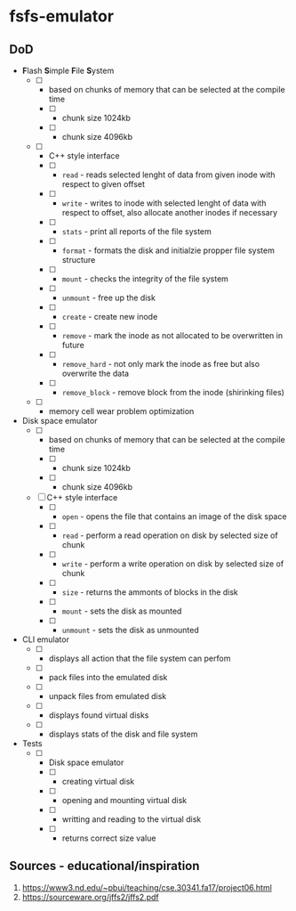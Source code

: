 # fsfs-emulator

## DoD
- **F**lash **S**imple **F**ile **S**ystem
  - [ ] - based on chunks of memory that can be selected at the compile time 
    - [ ] - chunk size 1024kb
    - [ ] - chunk size 4096kb
  - [ ] - C++ style interface
    - [ ] - `read` - reads selected lenght of data from given inode with respect to given offset
    - [ ] - `write` - writes to inode with selected lenght of data with respect to offset, also allocate another inodes if necessary
    - [ ] - `stats` - print all reports of the file system 
    - [ ] - `format` - formats the disk and initialzie propper file system structure
    - [ ] - `mount` - checks the integrity of the file system
    - [ ] - `unmount` - free up the disk
    - [ ] - `create` - create new inode
    - [ ] - `remove` - mark the inode as not allocated to be overwritten in future
    - [ ] - `remove_hard` - not only mark the inode as free but also overwrite the data
    - [ ] - `remove_block` - remove block from the inode (shirinking files)
  - [ ] - memory cell wear problem optimization
- Disk space emulator
  - [ ] - based on chunks of memory that can be selected at the compile time 
    - [ ] - chunk size 1024kb
    - [ ] - chunk size 4096kb
  - [ ] C++ style interface
    - [ ] - `open` - opens the file that contains an image of the disk space
    - [ ] - `read` - perform a read operation on disk by selected size of chunk
    - [ ] - `write` - perform a write operation on disk by selected size of chunk
    - [ ] - `size` - returns the ammonts of blocks in the disk
    - [ ] - `mount` - sets the disk as mounted
    - [ ] - `unmount` - sets the disk as unmounted
- CLI emulator
  - [ ] - displays all action that the file system can perfom
  - [ ] - pack files into the emulated disk
  - [ ] - unpack files from emulated disk
  - [ ] - displays found virtual disks
  - [ ] - displays stats of the disk and file system
- Tests
  - [ ] - Disk space emulator
    - [ ] - creating virtual disk
    - [ ] - opening and mounting virtual disk
    - [ ] - writting and reading to the virtual disk
    - [ ] - returns correct size value

## Sources - educational/inspiration
1. https://www3.nd.edu/~pbui/teaching/cse.30341.fa17/project06.html
2. https://sourceware.org/jffs2/jffs2.pdf